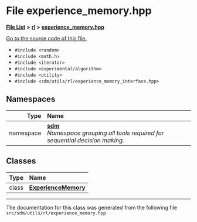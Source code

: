 
# File experience\_memory.hpp

<link rel="stylesheet" href="https://cdnjs.cloudflare.com/ajax/libs/KaTeX/0.5.1/katex.min.css">
<link rel="stylesheet" href="https://cdn.jsdelivr.net/github-markdown-css/2.2.1/github-markdown.css"/>



[**File List**](files.md) **>** [**rl**](dir_1bc0c1e8b4bb5415537951e68df5cc3c.md) **>** [**experience\_memory.hpp**](experience__memory_8hpp.md)

[Go to the source code of this file.](experience__memory_8hpp_source.md)



* `#include <random>`
* `#include <math.h>`
* `#include <iterator>`
* `#include <experimental/algorithm>`
* `#include <utility>`
* `#include <sdm/utils/rl/experience_memory_interface.hpp>`









## Namespaces

| Type | Name |
| ---: | :--- |
| namespace | [**sdm**](namespacesdm.md) <br>_Namespace grouping all tools required for sequential decision making._  |

## Classes

| Type | Name |
| ---: | :--- |
| class | [**ExperienceMemory**](classsdm_1_1ExperienceMemory.md) <br> |














------------------------------
The documentation for this class was generated from the following file `src/sdm/utils/rl/experience_memory.hpp`